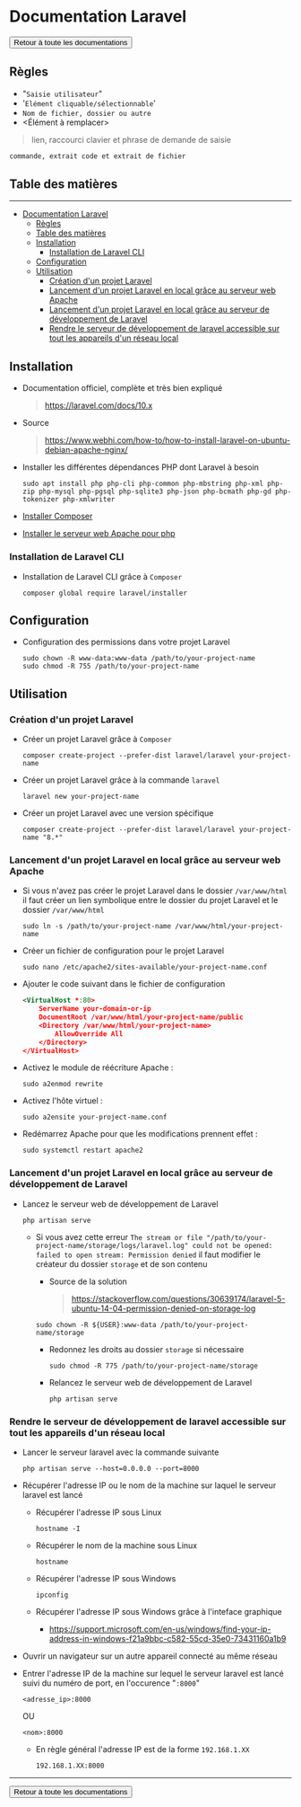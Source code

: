 # Documentation Laravel

<a href="https://florobart.github.io/Documentations/"><button type="button">Retour à toute les documentations</button></a>

## Règles

- "`Saisie utilisateur`"
- '`Elément cliquable/sélectionnable`'
- `Nom de fichier, dossier ou autre`
- <Élément à remplacer>

> lien, raccourci clavier et phrase de demande de saisie

```txt
commande, extrait code et extrait de fichier
```

<div class="page"></div>

## Table des matières

****

- [Documentation Laravel](#documentation-laravel)
  - [Règles](#règles)
  - [Table des matières](#table-des-matières)
  - [Installation](#installation)
    - [Installation de Laravel CLI](#installation-de-laravel-cli)
  - [Configuration](#configuration)
  - [Utilisation](#utilisation)
    - [Création d'un projet Laravel](#création-dun-projet-laravel)
    - [Lancement d'un projet Laravel en local grâce au serveur web Apache](#lancement-dun-projet-laravel-en-local-grâce-au-serveur-web-apache)
    - [Lancement d'un projet Laravel en local grâce au serveur de développement de Laravel](#lancement-dun-projet-laravel-en-local-grâce-au-serveur-de-développement-de-laravel)
    - [Rendre le serveur de développement de laravel accessible sur tout les appareils d'un réseau local](#rendre-le-serveur-de-développement-de-laravel-accessible-sur-tout-les-appareils-dun-réseau-local)

<div class="page"></div>

## Installation

- Documentation officiel, complète et très bien expliqué
  > <https://laravel.com/docs/10.x>
- Source
  > <https://www.webhi.com/how-to/how-to-install-laravel-on-ubuntu-debian-apache-nginx/>

- Installer les différentes dépendances PHP dont Laravel à besoin

  ```shell
  sudo apt install php php-cli php-common php-mbstring php-xml php-zip php-mysql php-pgsql php-sqlite3 php-json php-bcmath php-gd php-tokenizer php-xmlwriter
  ```

- [Installer Composer](./doc_developpement_web.md#composer)
- [Installer le serveur web Apache pour php](./doc_developpement_web.md#apache)

### Installation de Laravel CLI

- Installation de Laravel CLI grâce à `Composer`

  ```shell
  composer global require laravel/installer
  ```

## Configuration

- Configuration des permissions dans votre projet Laravel

  ```shell
  sudo chown -R www-data:www-data /path/to/your-project-name
  sudo chmod -R 755 /path/to/your-project-name
  ```

## Utilisation

### Création d'un projet Laravel

- Créer un projet Laravel grâce à `Composer`

  ```shell
  composer create-project --prefer-dist laravel/laravel your-project-name
  ```

- Créer un projet Laravel grâce à la commande `laravel`

  ```shell
  laravel new your-project-name
  ```

- Créer un projet Laravel avec une version spécifique

  ```shell
  composer create-project --prefer-dist laravel/laravel your-project-name "8.*"
  ```

### Lancement d'un projet Laravel en local grâce au serveur web Apache

- Si vous n'avez pas créer le projet Laravel dans le dossier `/var/www/html` il faut créer un lien symbolique entre le dossier du projet Laravel et le dossier `/var/www/html`

  ```shell
  sudo ln -s /path/to/your-project-name /var/www/html/your-project-name
  ```

- Créer un fichier de configuration pour le projet Laravel

  ```shell
  sudo nano /etc/apache2/sites-available/your-project-name.conf
  ```

- Ajouter le code suivant dans le fichier de configuration

  ```xml
  <VirtualHost *:80>
      ServerName your-domain-or-ip
      DocumentRoot /var/www/html/your-project-name/public
      <Directory /var/www/html/your-project-name>
          AllowOverride All
      </Directory>
  </VirtualHost>
  ```

- Activez le module de réécriture Apache :

  ```shell
  sudo a2enmod rewrite
  ```

- Activez l'hôte virtuel :

  ```shell
  sudo a2ensite your-project-name.conf
  ```

- Redémarrez Apache pour que les modifications prennent effet :

  ```shell
  sudo systemctl restart apache2
  ```

### Lancement d'un projet Laravel en local grâce au serveur de développement de Laravel

- Lancez le serveur web de développement de Laravel

  ```shell
  php artisan serve
  ```

  - Si vous avez cette erreur `The stream or file "/path/to/your-project-name/storage/logs/laravel.log" could not be opened: failed to open stream: Permission denied` il faut modifier le créateur du dossier `storage` et de son contenu
    - Source de la solution
      > <https://stackoverflow.com/questions/30639174/laravel-5-ubuntu-14-04-permission-denied-on-storage-log>

    ```shell
    sudo chown -R ${USER}:www-data /path/to/your-project-name/storage
    ```
  
    - Redonnez les droits au dossier `storage` si nécessaire

      ```shell
      sudo chmod -R 775 /path/to/your-project-name/storage
      ```

    - Relancez le serveur web de développement de Laravel

      ```shell
      php artisan serve
      ```

### Rendre le serveur de développement de laravel accessible sur tout les appareils d'un réseau local

- Lancer le serveur laravel avec la commande suivante

  ```shell
  php artisan serve --host=0.0.0.0 --port=8000
  ```

- Récupérer l'adresse IP ou le nom de la machine sur laquel le serveur laravel est lancé

  - Récupérer l'adresse IP sous Linux

    ```shell
    hostname -I
    ```
  
  - Récupérer le nom de la machine sous Linux

    ```shell
    hostname
    ```

  - Récupérer l'adresse IP sous Windows

    ```shell
    ipconfig
    ```
  
  - Récupérer l'adresse IP sous Windows grâce à l'inteface graphique
    - <https://support.microsoft.com/en-us/windows/find-your-ip-address-in-windows-f21a9bbc-c582-55cd-35e0-73431160a1b9>

- Ouvrir un navigateur sur un autre appareil connecté au même réseau
- Entrer l'adresse IP de la machine sur lequel le serveur laravel est lancé suivi du numéro de port, en l'occurence "`:8000`"

  ```shell
  <adresse_ip>:8000
  ```

  OU

  ```shell
  <nom>:8000
  ```

  - En règle général l'adresse IP est de la forme `192.168.1.XX`

    ```shell
    192.168.1.XX:8000
    ```

****

<a href="https://florobart.github.io/Documentations/"><button type="button">Retour à toute les documentations</button></a>
